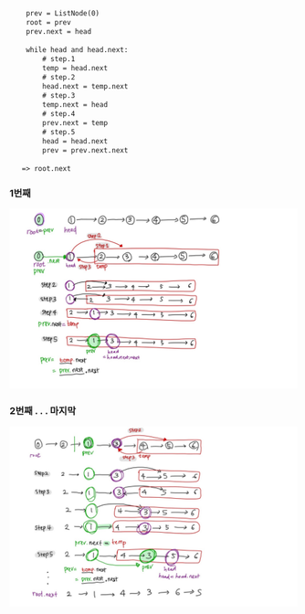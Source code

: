 
        prev = ListNode(0) 
        root = prev 
        prev.next = head

        while head and head.next:
            # step.1
            temp = head.next
            # step.2
            head.next = temp.next
            # step.3
            temp.next = head
            # step.4
            prev.next = temp
            # step.5
            head = head.next
            prev = prev.next.next
                        
       => root.next


### 1번째 
![내가 이해를 위해 그린 그림](/풀이/참고이미지/swarp_nodes_in_pairs_1.jpg)

### 2번째 . . . 마지막
![내가 이해를 위해 그린 그림](/풀이/참고이미지/swarp_nodes_in_pairs_2.jpg)
